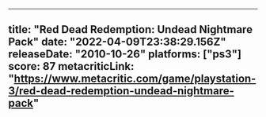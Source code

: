 
---
title: "Red Dead Redemption: Undead Nightmare Pack"
date: "2022-04-09T23:38:29.156Z"
releaseDate: "2010-10-26"
platforms: ["ps3"]
score: 87
metacriticLink: "https://www.metacritic.com/game/playstation-3/red-dead-redemption-undead-nightmare-pack"
---
